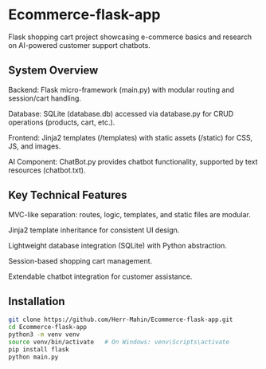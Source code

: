 # Ecommerce-flask-app
Flask shopping cart project showcasing e-commerce basics and research on AI-powered customer support chatbots.

## System Overview

Backend: Flask micro-framework (main.py) with modular routing and session/cart handling.

Database: SQLite (database.db) accessed via database.py for CRUD operations (products, cart, etc.).

Frontend: Jinja2 templates (/templates) with static assets (/static) for CSS, JS, and images.

AI Component: ChatBot.py provides chatbot functionality, supported by text resources (chatbot.txt).

## Key Technical Features

MVC-like separation: routes, logic, templates, and static files are modular.

Jinja2 template inheritance for consistent UI design.

Lightweight database integration (SQLite) with Python abstraction.

Session-based shopping cart management.

Extendable chatbot integration for customer assistance.

## Installation
```bash
git clone https://github.com/Herr-Mahin/Ecommerce-flask-app.git
cd Ecommerce-flask-app
python3 -m venv venv
source venv/bin/activate   # On Windows: venv\Scripts\activate
pip install flask
python main.py
```
